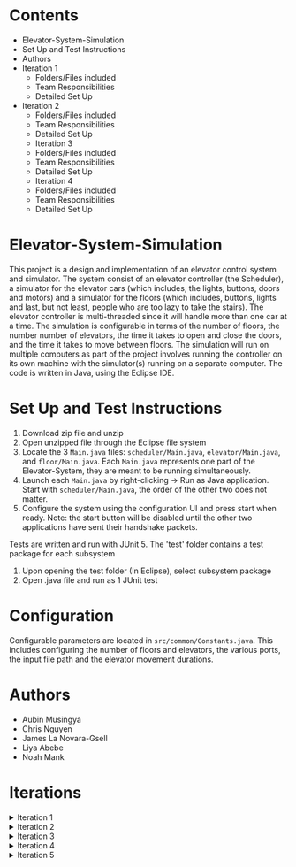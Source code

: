 # Contents

- Elevator-System-Simulation
- Set Up and Test Instructions
- Authors
- Iteration 1
  - Folders/Files included
  - Team Responsibilities
  - Detailed Set Up
- Iteration 2
  - Folders/Files included
  - Team Responsibilities
  - Detailed Set Up
  - Iteration 3
  - Folders/Files included
  - Team Responsibilities
  - Detailed Set Up
  - Iteration 4
  - Folders/Files included
  - Team Responsibilities
  - Detailed Set Up

# Elevator-System-Simulation

This project is a design and implementation of an elevator control system and simulator. The system consist of an elevator controller (the Scheduler), a simulator for the elevator cars (which includes, the lights, buttons, doors and motors) and a simulator for the floors (which includes, buttons, lights and last, but not least, people who are too lazy to take the stairs). The elevator controller is multi-threaded since it will handle more than one car at a time. The simulation is configurable in terms of the number of floors, the number number of elevators, the time it takes to open and close the doors, and the time it takes to move between floors. The simulation will run on multiple computers as part of the project involves running the controller on its own machine with the simulator(s) running on a separate computer. The code is written in Java, using the Eclipse IDE.

# Set Up and Test Instructions

1.  Download zip file and unzip
2.  Open unzipped file through the Eclipse file system
3.  Locate the 3 `Main.java` files: `scheduler/Main.java`, `elevator/Main.java`, and `floor/Main.java`. Each `Main.java` represents one part of the Elevator-System, they are meant to be running simultaneously.
4.  Launch each `Main.java` by right-clicking -> Run as Java application. Start with `scheduler/Main.java`, the order of the other two does not matter.
5.  Configure the system using the configuration UI and press start when ready. Note: the start button will be disabled until the other two applications have sent their handshake packets.

Tests are written and run with JUnit 5. The 'test' folder contains a test package for each subsystem

1.  Upon opening the test folder (In Eclipse), select subsystem package
2.  Open .java file and run as 1 JUnit test

# Configuration

Configurable parameters are located in `src/common/Constants.java`. 
This includes configuring the number of floors and elevators, the various ports, the input file path and the elevator movement durations.

# Authors

- Aubin Musingya
- Chris Nguyen
- James La Novara-Gsell
- Liya Abebe
- Noah Mank

# Iterations

<details><summary>Iteration 1</summary>

# Iteration 1

## Folders/Files included

    * resources
        + input.txt

    * src
        - elevator
            + Direction.java
            + ElevatorSubsystem.java
            + Elevator.java
        - floor
            + FloorSubsystem.java
            + InputData.java
            + InputParser.java
        - main
            + Main.java
            + SystemBuilder
        - scheduler
            + Scheduler.java
            + Buffer.java
        - UML Diagrams - Iteration 1
            + UML-Class-Diagram-IT1 .png
            + UML-Class-Diagram-IT1 .violet
            + UML-Sequence-Diagram-IT1 .png
            + UML-Sequence-Diagram-IT1 .violet

    * test
        - elevator
            + ElevatorSubsystemTest.java
            + Elevator.java
        - floor
            + FloorSubsystemTest.java
            + InputDataTest.java
            + InputParserTest.java
        - scheduler
            + SchedulerTest.java
            + BufferTest.java

## Team Responsibilities

Aubin

- UML class diagram
- UML sequence diagram
- Updating README file

Chris

- Implementing ElevatorSubsystem class
- Writing ElevatorSubsystem test
- Implementing Elevator class

James

- Implementing InputParser class
- Writing InputParser test
- Integration testing

Liya

- Implementing FloorSubsystem class
- Writing FloorSubsystem Test

Noah

- Implementing Buffer class
- Writing Buffer test
- Implementing Scheduler class
- Writing Scheduler test

## Detailed Set Up

The three thread classes created are FloorSubsystem, Scheduler and ElevatorSystem. A template Buffer object class was created from which multiple buffer objects are created. The FloorSubsystem class reads input data from the provided file (input.txt) and puts each line of data into a buffer object shared with the Scheduler class. Following that, the Scheduler class gets the data from the shared buffer object and processes it. The Scheduler class will contain a buffer object for each elevatorSubsystem that exists. These buffer objects are shared with the ElevatorSubsystem. Once the data is processed, the scheduler will put elevator schedules into the corresponding buffer objects and notify the corresponding ElevatorSubsystem. Since each elevator will have its own subsystem, they will be instructed to move by the corresponding ElevatorSubsystem. The elevator will then be responsible for indicating which floors it leaves and which floors in arrives on.

</details>

<details><summary>Iteration 2</summary>

# Iteration 2

## Folders/Files included

    * resources
        + input.txt

    * src
        - elevator
            + Direction.java
            + Elevator.java
            + ElevatorEvent.java
            + ElevatorState.java
            + ElevatorSubsystem.java
        - floor
            + FloorSubsystem.java
            + InputData.java
            + InputParser.java
        - main
            + Main.java
        - scheduler
            + Scheduler.java
            + Buffer.java
            + SchedulerState.java

    * UML Diagrams - Iteration 1
        - UML-Class-Diagram-IT1 .png
        - UML-Class-Diagram-IT1 .violet
        - UML-Sequence-Diagram-IT1 .png
        - UML-Sequence-Diagram-IT1 .violet

    * test
        - elevator
            + ElevatorSubsystemTest.java
            + Elevator.java
        - floor
            + FloorSubsystemTest.java
            + InputDataTest.java
            + InputParserTest.java
        - scheduler
            + SchedulerTest.java
            + BufferTest.java

## Team Responsibilities

Aubin

- UML class diagram
- UML sequence diagram
- Converting elevator to state machine

Chris

- ElevatorState enums

James

- Converting scheduler to state machine
- State diagram

Liya

- ElevatorEvent.java and integrating buffers to this class
- Updating README file

Noah

- SchedulerState enums

## Detailed Set Up

In this iteration, state machines for the scheduler and elevator subsystems were added assuming that there is only one elevator. A state enum class was created for both Elevator and Scheduler classes. An Elevator Event class was also created which is passes from the elevators to the elevatorSubsystems when an elevator arrives at a floor. This object is then passed from the elevatorSubsystems to the scheduler then to the floorSubsystem where it is printed out.

</details>

<details><summary>Iteration 3</summary>

# Iteration 3

## Folders/Files included

    * resources
        + input.txt

    * src
        - common
            + Buffer.java
            + Constants.java
            + IBufferInput.java
            + IBufferOutput.java
        - elevator
            + Direction.java
            + Elevator.java
            + ElevatorCommand.java
            + ElevatorCommunicator.java
            + ElevatorEvent.java
            + ElevatorState.java
            + ElevatorSubsystem.java
            + Main.java
        - floor
            + FloorReceiver.java
            + FloorSubsystem.java
            + InputData.java
            + InputParser.java
            + Main.java
        - main
            + Main.java
            + SystemBuilder
        - scheduler
            + Main.java
            + ScheduledJob.java
            + Scheduler.java
            + SchedulerElevator.java
            + SchedulerMessage.java
            + SchedulerState.java

    * UML Diagrams
            + StateDiagram.mdj
            + StateDiagram.png
            + UML-Class-Diagram-IT1 .png
            + UML-Class-Diagram-IT1 .violet
            + UML-Class-Diagram-IT3 .png
            + UML-Class-Diagram-IT3 .violet
            + UML-Sequence-Diagram-IT1 .png
            + UML-Sequence-Diagram-IT1 .violet

    * test
        - elevator
            + ElevatorSubsystemTest.java
            + Elevator.java
        - floor
            + FloorSubsystemTest.java
            + InputDataTest.java
            + InputParserTest.java
        - scheduler
            + SchedulerTest.java
            + BufferTest.java

## Team Responsibilities

Aubin

- Updating InputData
- UML sequence diagram
- Writing ElevatorSubsystemTest

Chris

- Updating ElevatorSubsystem
- Implementing FloorReceiver
- Writing FloorReceiver test

James

- Updating Scheduler
- Writing statemachine tests for Scheduler
- Updating Statemachine diagram

Liya

- Implementing ElevatorCommunicator
- Updating README and UML diagram

Noah

- Implementing ElevatorCommand
- Implementing ElevatorEvent
- Updating FloorSubsystem

## Detailed Set Up

The floor, scheduler and elevator subsystems now communicate using UDP. The `floorSubsystem.java` class reads requests from the input.txt file and sends the requests (in the form of InputData bytes) to `FloorReceiver.java` which is at port 70. Then FloorReceiver changes the InputData into SchedulerMessage and puts it in an IBufferInput which can be accessed by the `Scheduler.java` class.

`Scheduler.java` schedules the request and puts an ElevatorCommand into a IBufferInput which can be accessed by `ElevatorCommunicator.java` class. This class then sends the ElevatorCommand it received to the respective `ElevatorSubsystem.java` class which is at (port 50 + elevatorId received in the command).

The ElevatorSubsystem moves its elevator according to the `ElevatorCommand` it received then sends an `ElevatorEvent` to the ElevatorCommunicator. The scheduler is notified that that the elevator has moved when the ElevatorCommunicator puts this ElevatorEvent in an IBufferOutput connected to the scheduler.

</details>

<details><summary>Iteration 4</summary>

# Iteration 4

## Folders/Files included

    * resources
        + input.txt

    * src
        - common
            + Buffer.java
            + Clock.java
            + Constants.java
            + IBufferInput.java
            + IBufferOutput.java
        - elevator
            + Direction.java
            + ElevatorCommand.java
            + ElevatorCommunicator.java
            + ElevatorDoor.java
            + ElevatorDoorCommand.java
            + ElevatorEvent.java
            + ElevatorMotor.java
            + ElevatorMoveCommand.java
            + ElevatorState.java
            + ElevatorSubsystem.java
            + Fault.java
            + Main.java
        - floor
            + FloorReceiver.java
            + FloorSubsystem.java
            + InputData.java
            + InputParser.java
            + Main.java
        - main
            + Main.java
            + SystemBuilder
        - scheduler
            + Main.java
            + ScheduledJob.java
            + Scheduler.java
            + SchedulerElevator.java
            + SchedulerMessage.java
            + SchedulerState.java
            + SystemSync.java

    * UML Diagrams
            + StateDiagram.mdj
            + StateDiagram.png
            + UML-Class-Diagram-IT1 .png
            + UML-Class-Diagram-IT1 .violet
            + UML-Class-Diagram-IT3 .png
            + UML-Class-Diagram-IT3 .violet
            + UML-Sequence-Diagram-IT1 .png
            + UML-Sequence-Diagram-IT1 .violet

    * test
        - elevator
            + ElevatorCommandTest.java
            + ElevatorDoorCommandTest.java
            + ElevatorDoorTest.java
            + ElevatorEventTest.java
            + ElevatorMotorTest.java
            + ElevatorMoveCommandTest.java
            + ElevatorSubsystemTest.java
            + Elevator.java
        - floor
            + FloorSubsystemTest.java
            + InputDataTest.java
            + InputParserTest.java
        - scheduler
            + BufferTest.java
            + SchedulerTest.java
            + SystemSyncTest.java

## Team Responsibilities

Aubin

- Updating ElevatorEvent
- UML Sequence and Class Diagram


Chris

- Implementing Clock
- Updating README file


James

- Implementing Clock
- Updating Input data
- Updating Constant
- Updating Statemachine diagram
- Updating Scheduler to handle faults
- Implementing ElevatorDoor to open and close

Liya

- Implementing SystemSync
- Updating ElevatorSunsystem

Noah

- Implementing ElevatorMotor
- Implementing ElevatorDoor
- Updating ElevatorCommand

## Detailed Set Up

The Elevator System now simulates real time and the floor, scheduler and elevator subsystems now detects and handles faults. The scheduler instantiates  a `SystemSync` which is utilized to synchronize all three subsystems. Before the `Clock` can starts, the `SystemSync` must wait until the elevator and floor subsystem send a message using UDP to notify it that they're ready to start.
Once both ready messages have been received, the `SystemSync` will start the Clock and the `FloorSubsystem` can begin reading requests from the input.txt file. The last parameter in a request will determine the fault type. Parameter value of 1 will have no fault, 2 will has a transient fault and 3 will be a permanent fault. The `FloorSubsystem` sends the requests in the form of `InputData` 
to the `FloorReceiver` on port 70.

The `InputData` is then turned into a `ScheduleMessage` and placed into an IBufferInput where the `Scheduler` can access it. The `Scheduler` creates a `ScheduledJob` and assigns it to an appropriate elevator by creating an `ElevatorMoveCommand` and putting it into a buffer where the `ElevatorCommunicator` can access it. The `ElevatorCommunicator` will then 
send this command to the appropriate `ElevatorSubsystem` on its distinct port.

The `ElevatorSubsystem` determines if the command is an `ElevatorMoveCommand` or an `ElevatorDoorCommand`. If the command contains a parameter indicating it has a permanent fault, the `ElevatorSubsystem` will set its state to `DISABLED`. In the case of a `ElevatorMoveCommand`, the `ElevatorMotor` will move the elevator 
1 floor in real time in the appropriate direction if it does not contain a fault. Whereas a transient fault will delay the elevator in the time required to overcome a transient fault and move one floor. In the case of a `ElevatorDoorCommand`, the `ElevatorDoor` will wait the appropriate time to open/close doors if there is no fault. If there is a transient fault, the elevator will wait until the 
transient fault has been overcome and the time required to open/close the doors. Once the command has been processed, a `ElevatorEvent` is created and sent to the `ElevatorCommunicator` to notify the `Scheduler` that the elevator has processed the task. If a permanent fault occurs to an elevator with `ScheduledJob`s, the jobs are then reassigned and the elevator is removed to prevent scheduling jobs 
to an out of service elevator.


</details>

<details><summary>Iteration 5</summary>

# Iteration 5

## Folders/Files included

    * resources
        + input.txt

    * src
        - common
            + Buffer.java
            + Clock.java
            + Constants.java
            + IBufferInput.java
            + IBufferOutput.java
        - elevator
            + Direction.java
            + ElevatorCommand.java
            + ElevatorCommunicator.java
            + ElevatorDoor.java
            + ElevatorDoorCommand.java
            + ElevatorEvent.java
            + ElevatorMotor.java
            + ElevatorMoveCommand.java
            + ElevatorState.java
            + ElevatorSubsystem.java
            + Fault.java
            + Main.java
        - floor
            + FloorReceiver.java
            + FloorSubsystem.java
            + InputData.java
            + InputParser.java
            + Main.java
        - main
            + Main.java
            + SystemBuilder
        - scheduler
            + Main.java
            + ScheduledJob.java
            + Scheduler.java
            + SchedulerElevator.java
            + SchedulerMessage.java
            + SchedulerState.java
            + SystemSync.java

    * UML Diagrams
            + StateDiagram.mdj
            + StateDiagram.png
            + UML-Class-Diagram-IT1 .png
            + UML-Class-Diagram-IT1 .violet
            + UML-Class-Diagram-IT3 .png
            + UML-Class-Diagram-IT3 .violet
            + UML-Sequence-Diagram-IT1 .png
            + UML-Sequence-Diagram-IT1 .violet

    * test
        - elevator
            + ElevatorCommandTest.java
            + ElevatorDoorCommandTest.java
            + ElevatorDoorTest.java
            + ElevatorEventTest.java
            + ElevatorMotorTest.java
            + ElevatorMoveCommandTest.java
            + ElevatorSubsystemTest.java
            + Elevator.java
        - floor
            + FloorSubsystemTest.java
            + InputDataTest.java
            + InputParserTest.java
        - scheduler
            + BufferTest.java
            + SchedulerTest.java
            + SystemSyncTest.java

## Team Responsibilities

Aubin

- 


Chris

- 


James

- Modify ElevatorSubsystem to set a door event flag on outgoing ElevatorEvents
- Create SchedulerReceiver to receive ElevatorEvents sent from the scheduler application to the floor application
- Modify ElevatorEventReceiver to forward ElevatorEvents with (door flag == true) to SchedulerReceiver
- ConfigurationFrame start button is disabled until handshakes received
- Wait for UIs to build before starting the simulation
- Update statemachine diagram
- Modify Scheduler and ElevatorSubsystem to pass serviceDirection to FloorFrame

Liya

- 

Noah

- Add boolean flag isDoorEvent to ElevatorEvent
- Modify sync() in Clock to return RunTimeConfig
- Split up ElevatorDoor wait timers

## Detailed Set Up

The Elevator System now simulates real time and the floor, scheduler and elevator subsystems now detects and handles faults. The scheduler instantiates  a `SystemSync` which is utilized to synchronize all three subsystems. Before the `Clock` can starts, the `SystemSync` must wait until the elevator and floor subsystem send a message using UDP to notify it that they're ready to start.
Once both ready messages have been received, the `SystemSync` will start the Clock and the `FloorSubsystem` can begin reading requests from the input.txt file. The last parameter in a request will determine the fault type. Parameter value of 1 will have no fault, 2 will has a transient fault and 3 will be a permanent fault. The `FloorSubsystem` sends the requests in the form of `InputData` 
to the `FloorReceiver` on port 70.

The `InputData` is then turned into a `ScheduleMessage` and placed into an IBufferInput where the `Scheduler` can access it. The `Scheduler` creates a `ScheduledJob` and assigns it to an appropriate elevator by creating an `ElevatorMoveCommand` and putting it into a buffer where the `ElevatorCommunicator` can access it. The `ElevatorCommunicator` will then 
send this command to the appropriate `ElevatorSubsystem` on its distinct port.

The `ElevatorSubsystem` determines if the command is an `ElevatorMoveCommand` or an `ElevatorDoorCommand`. If the command contains a parameter indicating it has a permanent fault, the `ElevatorSubsystem` will set its state to `DISABLED`. In the case of a `ElevatorMoveCommand`, the `ElevatorMotor` will move the elevator 
1 floor in real time in the appropriate direction if it does not contain a fault. Whereas a transient fault will delay the elevator in the time required to overcome a transient fault and move one floor. In the case of a `ElevatorDoorCommand`, the `ElevatorDoor` will wait the appropriate time to open/close doors if there is no fault. If there is a transient fault, the elevator will wait until the 
transient fault has been overcome and the time required to open/close the doors. Once the command has been processed, a `ElevatorEvent` is created and sent to the `ElevatorCommunicator` to notify the `Scheduler` that the elevator has processed the task. If a permanent fault occurs to an elevator with `ScheduledJob`s, the jobs are then reassigned and the elevator is removed to prevent scheduling jobs 
to an out of service elevator.


</details>
